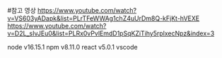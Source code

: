 #참고 영상
https://www.youtube.com/watch?v=VS603yADapk&list=PLrTFeWWAg1chZ4uUrDm8Q-kFjKt-hVEXE
https://www.youtube.com/watch?v=D2L_sIvJEu0&list=PLRx0vPvlEmdD1pSqKZiTihy5rplxecNpz&index=3

node v16.15.1
npm v8.11.0
react v5.0.1
vscode
